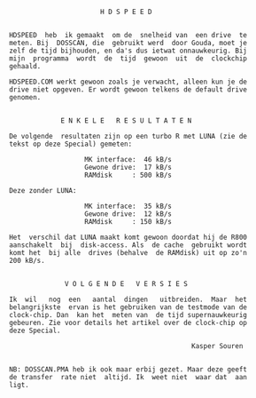                                  H D S P E E D


          HDSPEED  heb  ik gemaakt  om de  snelheid van  een drive  te
          meten. Bij  DOSSCAN, die  gebruikt werd  door Gouda, moet je
          zelf de tijd bijhouden, en da's dus ietwat onnauwkeurig. Bij
          mijn  programma  wordt  de  tijd  gewoon  uit  de  clockchip
          gehaald.

          HDSPEED.COM werkt gewoon zoals je verwacht, alleen kun je de
          drive niet opgeven. Er wordt gewoon telkens de default drive
          genomen.


                       E N K E L E   R E S U L T A T E N

          De volgende  resultaten zijn op een turbo R met LUNA (zie de
          tekst op deze Special) gemeten:

                             MK interface:  46 kB/s
                             Gewone drive:  17 kB/s
                             RAMdisk     : 500 kB/s

          Deze zonder LUNA:

                             MK interface:  35 kB/s
                             Gewone drive:  12 kB/s
                             RAMdisk     : 150 kB/s

          Het  verschil dat LUNA maakt komt gewoon doordat hij de R800
          aanschakelt  bij  disk-access. Als  de cache  gebruikt wordt
          komt het  bij alle  drives (behalve  de RAMdisk) uit op zo'n
          200 kB/s.


                        V O L G E N D E   V E R S I E S

          Ik  wil   nog  een   aantal  dingen   uitbreiden.  Maar  het
          belangrijkste  ervan is het gebruiken van de testmode van de
          clock-chip. Dan  kan het  meten van  de tijd supernauwkeurig
          gebeuren. Zie voor details het artikel over de clock-chip op
          deze Special.

                                                        Kasper Souren


          NB: DOSSCAN.PMA heb ik ook maar erbij gezet. Maar deze geeft
          de transfer  rate niet  altijd. Ik  weet niet  waar dat  aan
          ligt.
